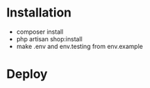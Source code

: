 # Installation

- composer install
- php artisan shop:install
- make .env and env.testing from env.example


# Deploy
